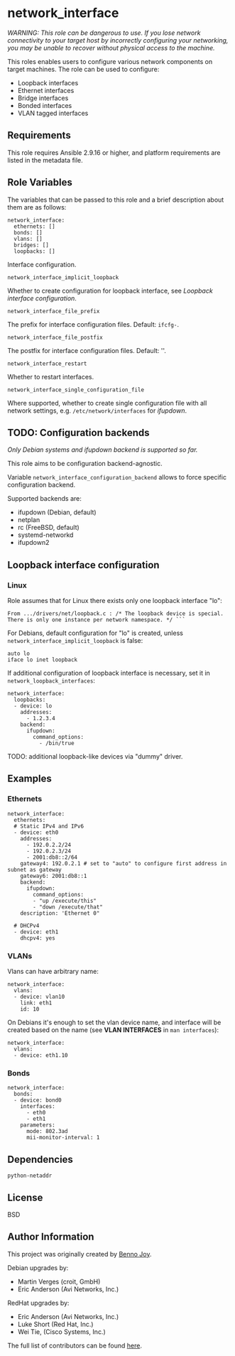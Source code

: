 # network_interface


_WARNING: This role can be dangerous to use. If you lose network connectivity
to your target host by incorrectly configuring your networking, you may be
unable to recover without physical access to the machine._

This roles enables users to configure various network components on target
machines. The role can be used to configure:

- Loopback interfaces
- Ethernet interfaces
- Bridge interfaces
- Bonded interfaces
- VLAN tagged interfaces

## Requirements


This role requires Ansible 2.9.16 or higher, and platform requirements are listed
in the metadata file.

## Role Variables


The variables that can be passed to this role and a brief description about
them are as follows:

```
network_interface:
  ethernets: []
  bonds: []
  vlans: []
  bridges: []
  loopbacks: []
```

Interface configuration.

`network_interface_implicit_loopback`

Whether to create configuration for loopback interface, see *Loopback interface configuration*.

`network_interface_file_prefix`

The prefix for interface configuration files. Default: `ifcfg-`.

`network_interface_file_postfix`

The postfix for interface configuration files. Default: ''.

`network_interface_restart`

Whether to restart interfaces.

`network_interface_single_configuration_file`

Where supported, whether to create single configuration file with all network settings, e.g. `/etc/network/interfaces` for *ifupdown*.

## TODO: Configuration backends

*Only Debian systems and ifupdown backend is supported so far.*

This role aims to be configuration backend-agnostic.

Variable `network_interface_configuration_backend` allows to force specific configuration backend.

Supported backends are:
- ifupdown (Debian, default)
- netplan
- rc (FreeBSD, default)
- systemd-networkd
- ifupdown2

## Loopback interface configuration

### Linux

Role assumes that for Linux there exists only one loopback interface "lo":

```
From .../drivers/net/loopback.c : /* The loopback device is special. There is only one instance per network namespace. */ ```
```

For Debians, default configuration for "lo" is created, unless `network_interface_implicit_loopback` is false:
```
auto lo
iface lo inet loopback
```

If additional configuration of loopback interface is necessary, set it in `network_loopback_interfaces`:
```
network_interface:
  loopbacks:
  - device: lo
    addresses:
      - 1.2.3.4
    backend:
      ifupdown:
        command_options:
          - /bin/true
```

TODO: additional loopback-like devices via "dummy" driver.

## Examples

### Ethernets
```
network_interface:
  ethernets:
  # Static IPv4 and IPv6
  - device: eth0
    addresses:
      - 192.0.2.2/24
      - 192.0.2.3/24
      - 2001:db8::2/64
    gateway4: 192.0.2.1 # set to "auto" to configure first address in subnet as gateway
    gateway6: 2001:db8::1
    backend:
      ifupdown:
        command_options:
        - "up /execute/this"
        - "down /execute/that"
    description: 'Ethernet 0"

  # DHCPv4
  - device: eth1
    dhcpv4: yes

```

### VLANs

Vlans can have arbitrary name:
```
network_interface:
  vlans:
  - device: vlan10
    link: eth1
    id: 10
```

On Debians it's enough to set the vlan device name, and interface will be created based on the name (see **VLAN INTERFACES** in `man interfaces`):
```
network_interface:
  vlans:
  - device: eth1.10
```

### Bonds

```
network_interface:
  bonds:
  - device: bond0
    interfaces:
      - eth0
      - eth1
    parameters:
      mode: 802.3ad
      mii-monitor-interval: 1
```

## Dependencies

`python-netaddr`

## License

BSD

## Author Information

This project was originally created by [Benno Joy](https://github.com/bennojoy/network_interface).

Debian upgrades by:

* Martin Verges (croit, GmbH)
* Eric Anderson (Avi Networks, Inc.)

RedHat upgrades by:

* Eric Anderson (Avi Networks, Inc.)
* Luke Short (Red Hat, Inc.)
* Wei Tie, (Cisco Systems, Inc.)

The full list of contributors can be found [here](https://github.com/MartinVerges/ansible.network_interface/graphs/contributors).
